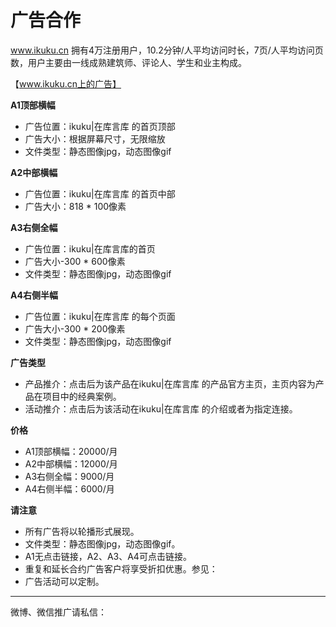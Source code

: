 # 广告合作

www.ikuku.cn 拥有4万注册用户，10.2分钟/人平均访问时长，7页/人平均访问页数，用户主要由一线成熟建筑师、评论人、学生和业主构成。  

【www.ikuku.cn上的广告】  

**A1顶部横幅**  
- 广告位置：ikuku|在库言库 的首页顶部  
- 广告大小：根据屏幕尺寸，无限缩放  
- 文件类型：静态图像jpg，动态图像gif  

**A2中部横幅**  
- 广告位置：ikuku|在库言库 的首页中部  
- 广告大小：818 * 100像素  
 

**A3右侧全幅**  
- 广告位置：ikuku|在库言库的首页  
- 广告大小-300 * 600像素  
- 文件类型：静态图像jpg，动态图像gif  

**A4右侧半幅**  
- 广告位置：ikuku|在库言库 的每个页面  
- 广告大小-300 * 200像素  
- 文件类型：静态图像jpg，动态图像gif  

**广告类型**  
- 产品推介：点击后为该产品在ikuku|在库言库 的产品官方主页，主页内容为产品在项目中的经典案例。  
- 活动推介：点击后为该活动在ikuku|在库言库 的介绍或者为指定连接。  

**价格**  
- A1顶部横幅：20000/月  
- A2中部横幅：12000/月  
- A3右侧全幅：9000/月  
- A4右侧半幅：6000/月  

**请注意**  
- 所有广告将以轮播形式展现。
- 文件类型：静态图像jpg，动态图像gif。  
- A1无点击链接，A2、A3、A4可点击链接。  
- 重复和延长合约广告客户将享受折扣优惠。参见：    
- 广告活动可以定制。  


____

微博、微信推广请私信：

